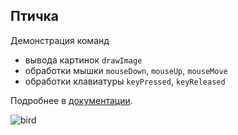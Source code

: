 ## Птичка

Демонстрация команд
- вывода картинок `drawImage`
- обработки мышки `mouseDown`, `mouseUp`, `mouseMove`
- обработки клавиатуры `keyPressed`, `keyReleased`

Подробнее в [документации](http://raox.ru/docs/reference/animation.html).

![bird](screenshots/bird.gif?raw=true)

